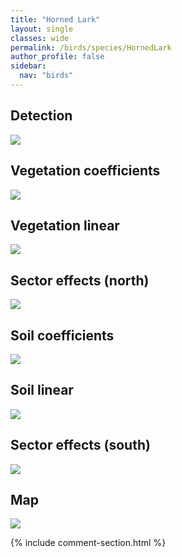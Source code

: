 ```yaml
---
title: "Horned Lark"
layout: single
classes: wide
permalink: /birds/species/HornedLark
author_profile: false
sidebar:
  nav: "birds"
---
```


<h2>Detection</h2>

<a href="https://beallen.github.io/DevelopmentWebsite/assets/images/birds/HornedLark/det.jpg">
<img src="https://beallen.github.io/DevelopmentWebsite/assets/images/birds/HornedLark/det.jpg">
</a>

<h2>Vegetation coefficients</h2>

<a href="https://beallen.github.io/DevelopmentWebsite/assets/images/birds/HornedLark/veghf.jpg">
<img src="https://beallen.github.io/DevelopmentWebsite/assets/images/birds/HornedLark/veghf.jpg">
</a>

<h2>Vegetation linear</h2>

<a href="https://beallen.github.io/DevelopmentWebsite/assets/images/birds/HornedLark/lin-north.jpg">
<img src="https://beallen.github.io/DevelopmentWebsite/assets/images/birds/HornedLark/lin-north.jpg">
</a>

<h2>Sector effects (north)</h2>

<a href="https://beallen.github.io/DevelopmentWebsite/assets/images/birds/HornedLark/sector-north.jpg">
<img src="https://beallen.github.io/DevelopmentWebsite/assets/images/birds/HornedLark/sector-north.jpg">
</a>

<h2>Soil coefficients</h2>

<a href="https://beallen.github.io/DevelopmentWebsite/assets/images/birds/HornedLark/soilhf.jpg">
<img src="https://beallen.github.io/DevelopmentWebsite/assets/images/birds/HornedLark/soilhf.jpg">
</a>

<h2>Soil linear</h2>

<a href="https://beallen.github.io/DevelopmentWebsite/assets/images/birds/HornedLark/lin-south.jpg">
<img src="https://beallen.github.io/DevelopmentWebsite/assets/images/birds/HornedLark/lin-south.jpg">
</a>

<h2>Sector effects (south)</h2>

<a href="https://beallen.github.io/DevelopmentWebsite/assets/images/birds/HornedLark/sector-south.jpg">
<img src="https://beallen.github.io/DevelopmentWebsite/assets/images/birds/HornedLark/sector-south.jpg">
</a>

<h2>Map</h2>

<a href="https://beallen.github.io/DevelopmentWebsite/assets/images/birds/HornedLark/map.jpg">
<img src="https://beallen.github.io/DevelopmentWebsite/assets/images/birds/HornedLark/map.jpg">
</a>

{% include comment-section.html %}
